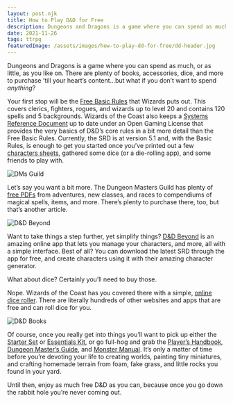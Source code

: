 ```yaml
---
layout: post.njk
title: How to Play D&D for Free
description: Dungeons and Dragons is a game where you can spend as much, or as little, as you like on. There are plenty of books, accessories, dice, and more to purchase ’till your heart’s content…but what if you don’t want to spend anything?
date: 2021-11-26
tags: ttrpg
featuredImage: /assets/images/how-to-play-dd-for-free/dd-header.jpg
---
```

Dungeons and Dragons is a game where you can spend as much, or as little, as you like on. There are plenty of books, accessories, dice, and more to purchase ’till your heart’s content…but what if you don’t want to spend *anything*?

Your first stop will be the [Free Basic Rules](https://dnd.wizards.com/articles/features/basicrules) that Wizards puts out. This covers clerics, fighters, rogues, and wizards up to level 20 and contains 120 spells and 5 backgrounds. Wizards of the Coast also keeps a [Systems Reference Document](https://dnd.wizards.com/articles/features/systems-reference-document-srd) up to date under an Open Gaming License that provides the very basics of D&D’s core rules in a bit more detail than the Free Basic Rules. Currently, the SRD is at version 5.1 and, with the Basic Rules, is enough to get you started once you’ve printed out a few [characters sheets](https://dnd.wizards.com/charactersheets), gathered some dice (or a die-rolling app), and some friends to play with.

<img src="/assets/images//how-to-play-dd-for-free/DMsGuild-Logo.png" alt="DMs Guild"/>

Let’s say you want a bit more. The Dungeon Masters Guild has plenty of [free PDFs](https://www.dmsguild.com/browse.php?filters=0_0_0_0_0_45462_0_0&pto=0&pfrom=0&affiliate_id=211618) from adventures, new classes, and races to compendiums of magical spells, items, and more. There’s plenty to purchase there, too, but that’s another article.

<img src="/assets/images//how-to-play-dd-for-free/dd-beyond.png" alt="D&D Beyond"/>

Want to take things a step further, yet simplify things? [D&D Beyond](https://www.dndbeyond.com/) is an amazing online app that lets you manage your characters, and more, all with a simple interface. Best of all? You can download the latest SRD through the app for free, and create characters using it with their amazing character generator.

What about dice? Certainly you’ll need to buy those.

Nope. Wizards of the Coast has you covered there with a simple, [online dice roller](https://www.wizards.com/dnd/dice/dice.htm). There are literally hundreds of other websites and apps that are free and can roll dice for you.

<img src="/assets/images//how-to-play-dd-for-free/dd-covers.png" alt="D&D Books"/>

Of course, once you really get into things you’ll want to pick up either the [Starter Set](https://amzn.to/2ZrOjuR) or [Essentials Kit](https://amzn.to/3p6A5In), or go full-hog and grab the [Player’s Handbook](https://amzn.to/3cPZjVQ), [Dungeon Master’s Guide](https://amzn.to/3o3BikN), and [Monster Manual](https://amzn.to/3CVIxiE). It’s only a matter of time before you’re devoting your life to creating worlds, painting tiny miniatures, and crafting homemade terrain from foam, fake grass, and little rocks you found in your yard.

Until then, enjoy as much free D&D as you can, because once you go down the rabbit hole you’re never coming out.